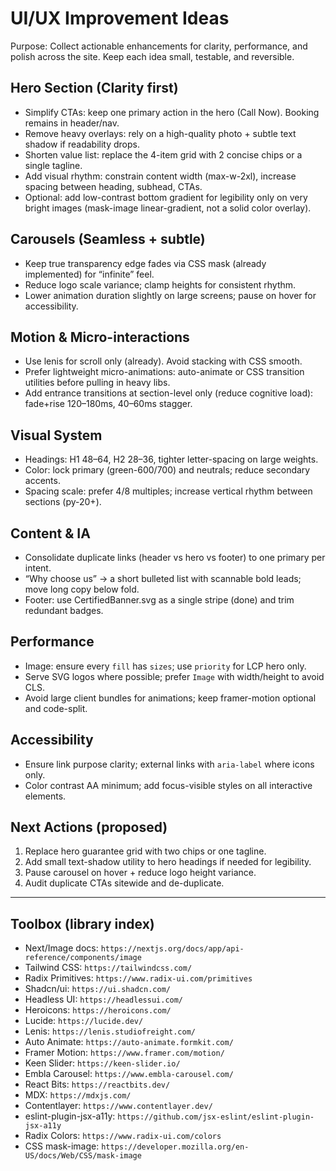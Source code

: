 # UI/UX Improvement Ideas

Purpose: Collect actionable enhancements for clarity, performance, and polish across the site. Keep each idea small, testable, and reversible.

## Hero Section (Clarity first)
- Simplify CTAs: keep one primary action in the hero (Call Now). Booking remains in header/nav.
- Remove heavy overlays: rely on a high-quality photo + subtle text shadow if readability drops.
- Shorten value list: replace the 4-item grid with 2 concise chips or a single tagline.
- Add visual rhythm: constrain content width (max-w-2xl), increase spacing between heading, subhead, CTAs.
- Optional: add low-contrast bottom gradient for legibility only on very bright images (mask-image linear-gradient, not a solid color overlay).

## Carousels (Seamless + subtle)
- Keep true transparency edge fades via CSS mask (already implemented) for “infinite” feel.
- Reduce logo scale variance; clamp heights for consistent rhythm.
- Lower animation duration slightly on large screens; pause on hover for accessibility.

## Motion & Micro-interactions
- Use lenis for scroll only (already). Avoid stacking with CSS smooth.
- Prefer lightweight micro-animations: auto-animate or CSS transition utilities before pulling in heavy libs.
- Add entrance transitions at section-level only (reduce cognitive load): fade+rise 120–180ms, 40–60ms stagger.

## Visual System
- Headings: H1 48–64, H2 28–36, tighter letter-spacing on large weights.
- Color: lock primary (green-600/700) and neutrals; reduce secondary accents.
- Spacing scale: prefer 4/8 multiples; increase vertical rhythm between sections (py-20+).

## Content & IA
- Consolidate duplicate links (header vs hero vs footer) to one primary per intent.
- “Why choose us” → a short bulleted list with scannable bold leads; move long copy below fold.
- Footer: use CertifiedBanner.svg as a single stripe (done) and trim redundant badges.

## Performance
- Image: ensure every `fill` has `sizes`; use `priority` for LCP hero only.
- Serve SVG logos where possible; prefer `Image` with width/height to avoid CLS.
- Avoid large client bundles for animations; keep framer-motion optional and code-split.

## Accessibility
- Ensure link purpose clarity; external links with `aria-label` where icons only.
- Color contrast AA minimum; add focus-visible styles on all interactive elements.

## Next Actions (proposed)
1) Replace hero guarantee grid with two chips or one tagline.
2) Add small text-shadow utility to hero headings if needed for legibility.
3) Pause carousel on hover + reduce logo height variance.
4) Audit duplicate CTAs sitewide and de-duplicate.

---

## Toolbox (library index)
- Next/Image docs: `https://nextjs.org/docs/app/api-reference/components/image`
- Tailwind CSS: `https://tailwindcss.com/`
- Radix Primitives: `https://www.radix-ui.com/primitives`
- Shadcn/ui: `https://ui.shadcn.com/`
- Headless UI: `https://headlessui.com/`
- Heroicons: `https://heroicons.com/`
- Lucide: `https://lucide.dev/`
- Lenis: `https://lenis.studiofreight.com/`
- Auto Animate: `https://auto-animate.formkit.com/`
- Framer Motion: `https://www.framer.com/motion/`
- Keen Slider: `https://keen-slider.io/`
- Embla Carousel: `https://www.embla-carousel.com/`
- React Bits: `https://reactbits.dev/`
- MDX: `https://mdxjs.com/`
- Contentlayer: `https://www.contentlayer.dev/`
- eslint-plugin-jsx-a11y: `https://github.com/jsx-eslint/eslint-plugin-jsx-a11y`
- Radix Colors: `https://www.radix-ui.com/colors`
- CSS mask-image: `https://developer.mozilla.org/en-US/docs/Web/CSS/mask-image`
